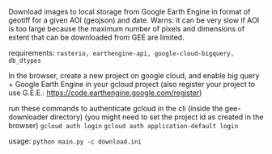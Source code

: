 Download images to local storage from Google Earth Engine in format of geotiff for a given AOI (geojson) and date.
Warns: it can be very slow if AOI is too large because the maximum number of pixels and dimensions of extent that can be downloaded from
GEE are limited.

requirements:
`rasterio, earthengine-api, google-cloud-bigquery, db_dtypes`

In the browser, create a new project on google cloud, and enable big query + Google Earth Engine in your gcloud project 
(also register your project to use G.E.E.: https://code.earthengine.google.com/register)

run these commands to authenticate gcloud in the cli (inside the gee-downloader directory)
(you might need to set the project id as created in the browser)
`gcloud auth login`
`gcloud auth application-default login`


usage:
`python main.py -c download.ini`
